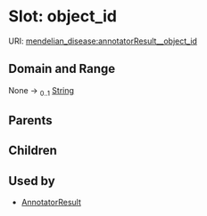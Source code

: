 
# Slot: object_id




URI: [mendelian_disease:annotatorResult__object_id](http://w3id.org/ontogpt/mendelian_disease/annotatorResult__object_id)


## Domain and Range

None &#8594;  <sub>0..1</sub> [String](types/String.md)

## Parents


## Children


## Used by

 * [AnnotatorResult](AnnotatorResult.md)
